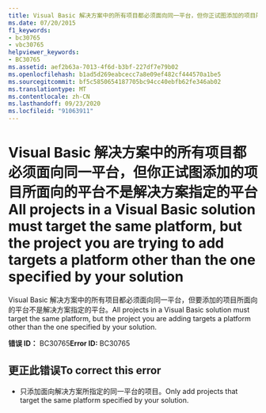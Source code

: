 ```yaml
---
title: Visual Basic 解决方案中的所有项目都必须面向同一平台，但你正试图添加的项目所面向的平台不是解决方案指定的平台
ms.date: 07/20/2015
f1_keywords:
- bc30765
- vbc30765
helpviewer_keywords:
- BC30765
ms.assetid: aef2b63a-7013-4f6d-b3bf-227df7e79b02
ms.openlocfilehash: b1ad5d269eabcecc7a8e09ef482cf444570a1be5
ms.sourcegitcommit: bf5c5850654187705bc94cc40ebfb62fe346ab02
ms.translationtype: MT
ms.contentlocale: zh-CN
ms.lasthandoff: 09/23/2020
ms.locfileid: "91063911"
---
```

# <a name="all-projects-in-a-visual-basic-solution-must-target-the-same-platform-but-the-project-you-are-trying-to-add-targets-a-platform-other-than-the-one-specified-by-your-solution"></a><span data-ttu-id="ca38e-102">Visual Basic 解决方案中的所有项目都必须面向同一平台，但你正试图添加的项目所面向的平台不是解决方案指定的平台</span><span class="sxs-lookup"><span data-stu-id="ca38e-102">All projects in a Visual Basic solution must target the same platform, but the project you are trying to add targets a platform other than the one specified by your solution</span></span>

<span data-ttu-id="ca38e-103">Visual Basic 解决方案中的所有项目都必须面向同一平台，但要添加的项目所面向的平台不是解决方案指定的平台。</span><span class="sxs-lookup"><span data-stu-id="ca38e-103">All projects in a Visual Basic solution must target the same platform, but the project you are adding targets a platform other than the one specified by your solution.</span></span>  
  
 <span data-ttu-id="ca38e-104">**错误 ID：** BC30765</span><span class="sxs-lookup"><span data-stu-id="ca38e-104">**Error ID:** BC30765</span></span>  
  
## <a name="to-correct-this-error"></a><span data-ttu-id="ca38e-105">更正此错误</span><span class="sxs-lookup"><span data-stu-id="ca38e-105">To correct this error</span></span>  
  
- <span data-ttu-id="ca38e-106">只添加面向解决方案所指定的同一平台的项目。</span><span class="sxs-lookup"><span data-stu-id="ca38e-106">Only add projects that target the same platform specified by your solution.</span></span>  
